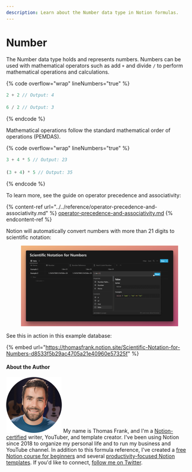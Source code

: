 ```yaml
---
description: Learn about the Number data type in Notion formulas.
---
```


# Number

The Number data type holds and represents numbers. Numbers can be used with mathematical operators such as add `+` and divide `/` to perform mathematical operations and calculations.

{% code overflow="wrap" lineNumbers="true" %}
```javascript
2 + 2 // Output: 4

6 / 2 // Output: 3
```
{% endcode %}

Mathematical operations follow the standard mathematical order of operations (PEMDAS).&#x20;

{% code overflow="wrap" lineNumbers="true" %}
```javascript
3 + 4 * 5 // Output: 23

(3 + 4) * 5 // Output: 35
```
{% endcode %}

To learn more, see the guide on operator precedence and associativity:

{% content-ref url="../../reference/operator-precedence-and-associativity.md" %}
[operator-precedence-and-associativity.md](../../reference/operator-precedence-and-associativity.md)
{% endcontent-ref %}

Notion will automatically convert numbers with more than 21 digits to scientific notation:

<figure><img src="../../.gitbook/assets/Scientific Notation in Numbers.png" alt=""><figcaption></figcaption></figure>

See this in action in this example database:

{% embed url="https://thomasfrank.notion.site/Scientific-Notation-for-Numbers-d8533f5b29ac4705a21e40960e57325f" %}

#### About the Author

<img src="../../.gitbook/assets/Notion Fundamentals with Thomas Frank - Avatar 2021 compressed (1).png" alt="" data-size="line"> My name is Thomas Frank, and I'm a [Notion-certified](https://www.credly.com/badges/95fae13a-17bf-4b4a-a3d2-d58c8a3e6a2a/public\_url) writer, YouTuber, and template creator. I've been using Notion since 2018 to organize my personal life and to run my business and YouTube channel. In addition to this formula reference, I've created a [free Notion course for beginners](https://thomasjfrank.com/fundamentals/) and several [productivity-focused Notion templates](https://thomasjfrank.com/templates/). If you'd like to connect, [follow me on Twitter](https://twitter.com/TomFrankly).
